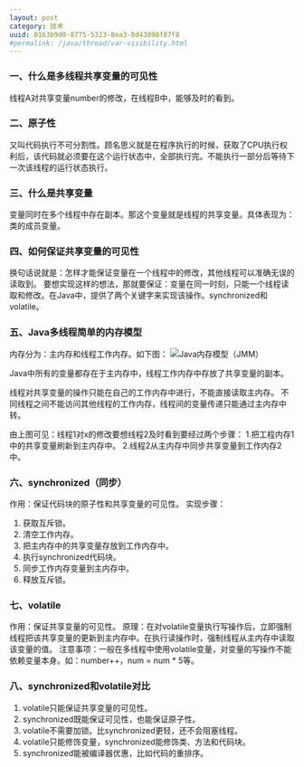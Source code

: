 ```yaml
---
layout: post
category: 技术
uuid: 0163b9d0-8775-5323-8ea3-0d43898f87f8
#permalink: /java/thread/var-visibility.html
---
```

### 一、什么是多线程共享变量的可见性
线程A对共享变量number的修改，在线程B中，能够及时的看到。

### 二、原子性
又叫代码执行不可分割性。顾名思义就是在程序执行的时候，获取了CPU执行权利后，该代码就必须要在这个运行状态中，全部执行完。不能执行一部分后等待下一次该线程的运行状态执行。

### 三、什么是共享变量
变量同时在多个线程中存在副本。那这个变量就是线程的共享变量。具体表现为：类的成员变量。

### 四、如何保证共享变量的可见性
换句话说就是：怎样才能保证变量在一个线程中的修改，其他线程可以准确无误的读取到。
要想实现这样的想法，那就要保证：变量在同一时刻，只能一个线程读取和修改。在Java中，提供了两个关键字来实现该操作。synchronized和volatile。

### 五、Java多线程简单的内存模型
内存分为：主内存和线程工作内存。如下图：
![Java内存模型（JMM）](http://qiniu.blog.sslfer.com/11a575730e81de83b8bbf65f0597a000.png)

Java中所有的变量都存在于主内存中，线程工作内存中存放了共享变量的副本。

线程对共享变量的操作只能在自己的工作内存中进行，不能直接读取主内存。
不同线程之间不能访问其他线程的工作内存，线程间的变量传递只能通过主内存中转。

由上图可见：线程1对x的修改要想线程2及时看到要经过两个步骤：
1.把工程内存1中的共享变量刷新到主内存中。
2.线程2从主内存中同步共享变量到工作内存2中。

### 六、synchronized（同步）
作用：保证代码块的原子性和共享变量的可见性。
实现步骤：
1. 获取互斥锁。
2. 清空工作内存。
3. 把主内存中的共享变量存放到工作内存中。
4. 执行synchronized代码块。
5. 同步工作内存变量到主内存中。
6. 释放互斥锁。

### 七、volatile
作用：保证共享变量的可见性。
原理：在对volatile变量执行写操作后，立即强制线程把该共享变量的更新到主内存中。在执行读操作时，强制线程从主内存中读取该变量的值。
注意事项：一般在多线程中使用volatile变量，对变量的写操作不能依赖变量本身。如：number++，num = num * 5等。

### 八、synchronized和volatile对比
1. volatile只能保证共享变量的可见性。
2. synchronized既能保证可见性，也能保证原子性。
3. volatile不需要加锁。比synchronized更轻，还不会阻塞线程。
4. volatile只能修饰变量，synchronized能修饰类、方法和代码块。
5. synchronized能被编译器优惠，比如代码的重排序。
